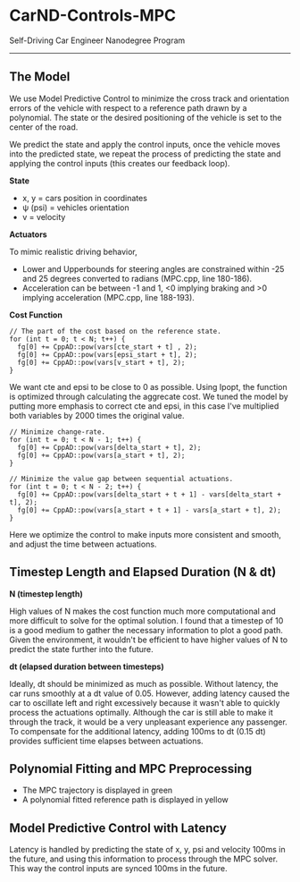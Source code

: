 # CarND-Controls-MPC
Self-Driving Car Engineer Nanodegree Program

---

## The Model

We use Model Predictive Control to minimize the cross track and orientation errors of the vehicle with respect to a reference path drawn by a polynomial.  The state or the desired positioning of the vehicle is set to the center of the road.  

We predict the state and apply the control inputs, once the vehicle moves into the predicted state, we repeat the process of predicting the state and applying the control inputs (this creates our feedback loop).  

**State**

- x, y = cars position in coordinates
- ψ (psi) = vehicles orientation
- v = velocity

**Actuators**

To mimic realistic driving behavior,
- Lower and Upperbounds for steering angles are constrained within -25 and 25 degrees converted to radians (MPC.cpp, line 180-186).
- Acceleration can be between -1 and 1, <0 implying braking and >0 implying acceleration (MPC.cpp, line 188-193).

**Cost Function**

    // The part of the cost based on the reference state.
    for (int t = 0; t < N; t++) {
      fg[0] += CppAD::pow(vars[cte_start + t] , 2);
      fg[0] += CppAD::pow(vars[epsi_start + t], 2);
      fg[0] += CppAD::pow(vars[v_start + t], 2);
    }

We want cte and epsi to be close to 0 as possible.  Using Ipopt, the function is optimized through calculating the aggrecate cost.  We tuned the model by putting more emphasis to correct cte and epsi, in this case I've multiplied both variables by 2000 times the original value.  

    // Minimize change-rate.
    for (int t = 0; t < N - 1; t++) {
      fg[0] += CppAD::pow(vars[delta_start + t], 2);
      fg[0] += CppAD::pow(vars[a_start + t], 2);
    }

    // Minimize the value gap between sequential actuations.
    for (int t = 0; t < N - 2; t++) {
      fg[0] += CppAD::pow(vars[delta_start + t + 1] - vars[delta_start + t], 2);
      fg[0] += CppAD::pow(vars[a_start + t + 1] - vars[a_start + t], 2);
    }

Here we optimize the control to make inputs more consistent and smooth, and adjust the time between actuations.  


## Timestep Length and Elapsed Duration (N & dt)

**N (timestep length)**

High values of N makes the cost function much more computational and more difficult to solve for the optimal solution.  I found that a timestep of 10 is a good medium to gather the necessary information to plot a good path.  Given the environment, it wouldn't be efficient to have higher values of N to predict the state further into the future.  

**dt (elapsed duration between timesteps)**

Ideally, dt should be minimized as much as possible.  Without latency, the car runs smoothly at a dt value of 0.05.  However, adding latency caused the car to oscillate left and right excessively because it wasn't able to quickly process the actuations optimally.  Although the car is still able to make it through the track, it would be a very unpleasant experience any passenger.  To compensate for the additional latency, adding 100ms to dt (0.15 dt) provides sufficient time elapses between actuations.    

## Polynomial Fitting and MPC Preprocessing

- The MPC trajectory is displayed in green
- A polynomial fitted reference path is displayed in yellow

## Model Predictive Control with Latency

Latency is handled by predicting the state of x, y, psi and velocity 100ms in the future, and using this information to process through the MPC solver.  This way the control inputs are synced 100ms in the future.  
